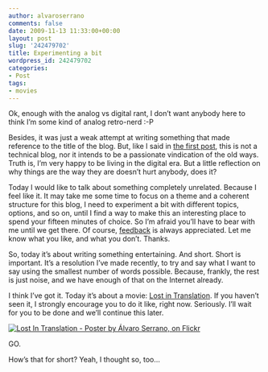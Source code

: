 ```yaml
---
author: alvaroserrano
comments: false
date: 2009-11-13 11:33:00+00:00
layout: post
slug: '242479702'
title: Experimenting a bit
wordpress_id: 242479702
categories:
- Post
tags:
- movies
---
```


Ok, enough with the analog vs digital rant, I don’t want anybody here to think I’m some kind of analog retro-nerd :-P

Besides, it was just a weak attempt at writing something that made reference to the title of the blog. But, like I said in [the first post](http://analogsenses.com/post/238565026/first-post-the-manifest), this is not a technical blog, nor it intends to be a passionate vindication of the old ways. Truth is, I’m very happy to be living in the digital era. But a little reflection on why things are the way they are doesn’t hurt anybody, does it?

Today I would like to talk about something completely unrelated. Because I feel like it. It may take me some time to focus on a theme and a coherent structure for this blog, I need to experiment a bit with different topics, options, and so on, until I find a way to make this an interesting place to spend your fifteen minutes of choice. So I’m afraid you’ll have to bear with me until we get there. Of course, [feedback](mailto:contact@analogsenses.com) is always appreciated. Let me know what you like, and what you don’t. Thanks.

So, today it’s about writing something entertaining. And short. Short is important. It’s a resolution I’ve made recently, to try and say what I want to say using the smallest number of words possible. Because, frankly, the rest is just noise, and we have enough of that on the Internet already.

I think I’ve got it. Today it’s about a movie: [Lost in Translation](http://www.imdb.com/title/tt0335266/). If you haven’t seen it, I strongly encourage you to do it like, right now. Seriously. I’ll wait for you to be done and we’ll continue this later.

[![Lost In Translation - Poster by Álvaro Serrano, on Flickr](https://farm6.staticflickr.com/5589/15074116671_312eb8a0c8_o.jpg)](https://www.flickr.com/photos/analogsenses/15074116671)

GO.

How’s that for short? Yeah, I thought so, too…
